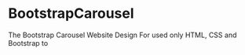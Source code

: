 # BootstrapCarousel
The Bootstrap Carousel  Website Design For used only HTML, CSS and Bootstrap to
